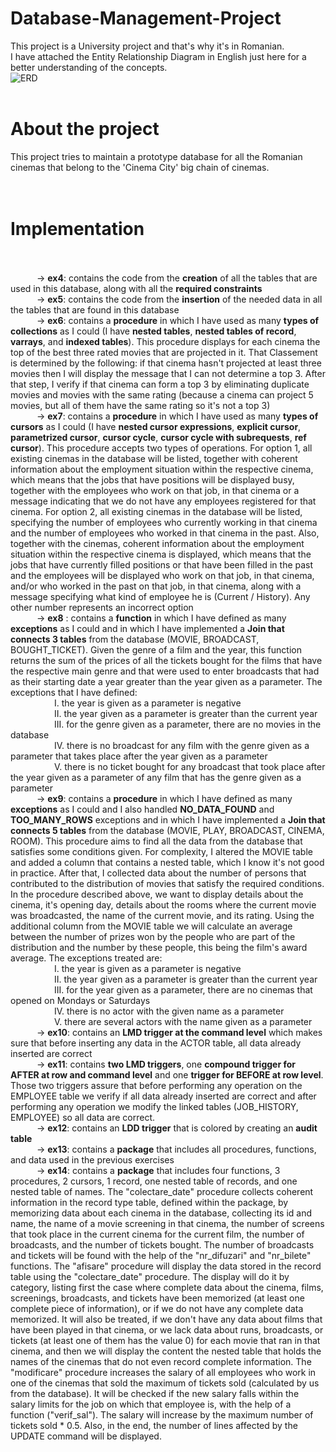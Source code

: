 # Database-Management-Project

This project is a University project and that's why it's in Romanian. <br />
I have attached the Entity Relationship Diagram in English just here for a better understanding of the concepts.
<br />
![ERD](https://user-images.githubusercontent.com/93484228/221360837-25e5ef63-c0dd-4ea6-bdf4-e37da4fff61a.png)
<br />
<br />

# About the project <br />
This project tries to maintain a prototype database for all the Romanian cinemas that belong to the 'Cinema City' big chain of cinemas. <br />
<br />
<br />


# Implementation <br /><br />
&emsp;&emsp;&emsp;-> **ex4**: contains the code from the **creation** of all the tables that are used in this database, along with all the **required constraints** <br />
&emsp;&emsp;&emsp;-> **ex5**: contains the code from the **insertion** of the needed data in all the tables that are found in this database <br />
&emsp;&emsp;&emsp;-> **ex6**: contains a **procedure** in which I have used as many **types of collections** as I could (I have **nested tables**, **nested tables of record**, **varrays**, and **indexed tables**). This procedure displays for each cinema the top of the best three rated movies that are projected in it. That Classement is determined by the following: if that cinema hasn't projected at least three movies then I will display the message that I can not determine a top 3. After that step, I verify if that cinema can form a top 3 by eliminating duplicate movies and movies with the same rating (because a cinema can project 5 movies, but all of them have the same rating so it's not a top 3) <br />
&emsp;&emsp;&emsp;-> **ex7**: contains a **procedure** in which I have used as many **types of cursors** as I could (I have **nested cursor expressions**, **explicit cursor**, **parametrized cursor**, **cursor cycle**, **cursor cycle with subrequests**, **ref cursor**). This procedure accepts two types of operations. For option 1, all existing cinemas in the database will be listed, together with coherent information about the employment situation within the respective cinema, which means that the jobs that have positions will be displayed busy, together with the employees who work on that job, in that cinema or a message indicating that we do not have any employees registered for that cinema. For option 2, all existing cinemas in the database will be listed, specifying the number of employees who currently working in that cinema and the number of employees who worked in that cinema in the past. Also, together with the cinemas, coherent information about the employment situation within the respective cinema is displayed, which means that the jobs that have currently filled positions or that have been filled in the past and the employees will be displayed who work on that job, in that cinema, and/or who worked in the past on that job, in that cinema, along with a message specifying what kind of employee he is (Current / History). Any other number represents an incorrect option <br />
&emsp;&emsp;&emsp;-> **ex8** : contains a **function** in which I have defined as many **exceptions** as I could and in which I have implemented a **Join that connects 3 tables** from the database (MOVIE, BROADCAST, BOUGHT_TICKET). Given the genre of a film and the year, this function returns the sum of the prices of all the tickets bought for the films that have the respective main genre and that were used to enter broadcasts that had as their starting date a year greater than the year given as a parameter. The exceptions that I have defined: <br />
&emsp;&emsp;&emsp;&emsp;&emsp;I.   the year is given as a parameter is negative <br />
&emsp;&emsp;&emsp;&emsp;&emsp;II.  the year given as a parameter is greater than the current year <br />
&emsp;&emsp;&emsp;&emsp;&emsp;III. for the genre given as a parameter, there are no movies in the database <br />
&emsp;&emsp;&emsp;&emsp;&emsp;IV.  there is no broadcast for any film with the genre given as a parameter that takes place after the year given as a parameter <br />
&emsp;&emsp;&emsp;&emsp;&emsp;V.   there is no ticket bought for any broadcast that took place after the year given as a parameter of any film that has the genre given as a parameter <br />
&emsp;&emsp;&emsp;-> **ex9**: contains a **procedure** in which I have defined as many **exceptions** as I could and I also handled **NO_DATA_FOUND** and **TOO_MANY_ROWS** exceptions and in which I have implemented a **Join that connects 5 tables** from the database (MOVIE, PLAY, BROADCAST, CINEMA, ROOM). This procedure aims to find all the data from the database that satisfies some conditions given. For complexity, I altered the MOVIE table and added a column that contains a nested table, which I know it's not good in practice. After that, I collected data about the number of persons that contributed to the distribution of movies that satisfy the required conditions. In the procedure described above, we want to display details about the cinema, it's opening day, details about the rooms where the current movie was broadcasted, the name of the current movie, and its rating. Using the additional column from the MOVIE table we will calculate an average between the number of prizes won by the people who are part of the distribution and the number by these people, this being the film's award average. The exceptions treated are: <br />
&emsp;&emsp;&emsp;&emsp;&emsp;I.   the year is given as a parameter is negative <br />
&emsp;&emsp;&emsp;&emsp;&emsp;II.  the year given as a parameter is greater than the current year <br />
&emsp;&emsp;&emsp;&emsp;&emsp;III. for the year given as a parameter, there are no cinemas that opened on Mondays or Saturdays <br />
&emsp;&emsp;&emsp;&emsp;&emsp;IV.  there is no actor with the given name as a parameter <br />
&emsp;&emsp;&emsp;&emsp;&emsp;V.   there are several actors with the name given as a parameter <br />
&emsp;&emsp;&emsp;-> **ex10**: contains an **LMD trigger at the command level** which makes sure that before inserting any data in the ACTOR table, all data already inserted are correct <br />
&emsp;&emsp;&emsp;-> **ex11**: contains **two LMD triggers**, one **compound trigger for AFTER at row and command level** and one **trigger for BEFORE at row level**. Those two triggers assure that before performing any operation on the EMPLOYEE table we verify if all data already inserted are correct and after performing any operation we modify the linked tables (JOB_HISTORY, EMPLOYEE) so all data are correct. <br />
&emsp;&emsp;&emsp;-> **ex12**: contains an **LDD trigger** that is colored by creating an **audit table** <br />
&emsp;&emsp;&emsp;-> **ex13**: contains a **package** that includes all procedures, functions, and data used in the previous exercises <br />
&emsp;&emsp;&emsp;-> **ex14**: contains a **package** that includes four functions, 3 procedures, 2 cursors, 1 record, one nested table of records, and one nested table of names. The "colectare_date" procedure collects coherent information in the record type table, defined within the package, by memorizing data about each cinema in the database, collecting its id and name, the name of a movie screening in that cinema, the number of screens that took place in the current cinema for the current film, the number of broadcasts, and the number of tickets bought. The number of broadcasts and tickets will be found with the help of the "nr_difuzari" and "nr_bilete" functions. The "afisare" procedure will display the data stored in the record table using the "colectare_date" procedure. The display will do it by category, listing first the case where complete data about the cinema, films, screenings, broadcasts, and tickets have been memorized (at least one complete piece of information), or if we do not have any complete data memorized. It will also be treated, if we don't have any data about films that have been played in that cinema, or we lack data about runs, broadcasts, or tickets (at least one of them has the value 0) for each movie that ran in that cinema, and then we will display the content the nested table that holds the names of the cinemas that do not even record complete information. The "modificare" procedure increases the salary of all employees who work in one of the cinemas that sold the maximum of tickets sold (calculated by us from the database). It will be checked if the new salary falls within the salary limits for the job on which that employee is, with the help of a function ("verif_sal"). The salary will increase by the maximum number of tickets sold * 0.5. Also, in the end, the number of lines affected by the UPDATE command will be displayed.


